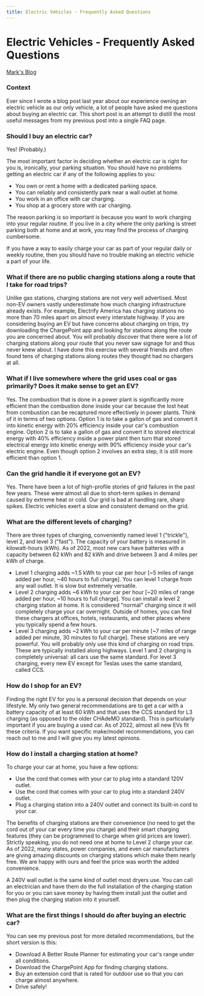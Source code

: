 ```yaml
---
title: Electric Vehicles - Frequently Asked Questions
---
```

# Electric Vehicles - Frequently Asked Questions
[Mark's Blog](index.md)

### Context
Ever since I wrote a blog post last year about our experience owning an electric vehicle as our only vehicle, a lot of people have asked me questions about buying an electric car. This short post is an attempt to distill the most useful messages from my previous post into a single FAQ page.

### Should I buy an electric car?
Yes! (Probably.)

The most important factor in deciding whether an electric car is right for you is, ironically, your parking situation. You should have no problems getting an electric car if any of the following applies to you:
* You own or rent a home with a dedicated parking space. 
* You can reliably and consistently park near a wall outlet at home.
* You work in an office with car charging.
* You shop at a grocery store with car charging.

The reason parking is so important is because you want to work charging into your regular routine. If you live in a city where the only parking is street parking both at home and at work, you may find the process of charging cumbersome.

If you have a way to easily charge your car as part of your regular daily or weekly routine, then you should have no trouble making an electric vehicle a part of your life.

### What if there are no public charging stations along a route that I take for road trips?
Unlike gas stations, charging stations are not very well advertised. Most non-EV owners vastly underestimate how much charging infrastructure already exists. For example, Electrify America has charging stations no more than 70 miles apart on almost every interstate highway. If you are considering buying an EV but have concerns about charging on trips, try downloading the ChargePoint app and looking for stations along the route you are concerned about. You will probably discover that there were a lot of charging stations along your route that you never saw signage for and thus never knew about. I have done this exercise with several friends and often found tens of charging stations along routes they thought had no chargers at all.

### What if I live somewhere where the grid uses coal or gas primarily? Does it make sense to get an EV?
Yes. The combustion that is done in a power plant is significantly more efficient than the combustion done inside your car because the lost heat from combustion can be recaptured more effectively in power plants. Think of it in terms of two options. Option 1 is to take a gallon of gas and convert it into kinetic energy with 20% efficiency inside your car's combustion engine. Option 2 is to take a gallon of gas and convert it to stored electrical energy with 40% efficiency inside a power plant then turn that stored electrical energy into kinetic energy with 90% efficiency inside your car's electric engine. Even though option 2 involves an extra step, it is still more efficient than option 1.

### Can the grid handle it if everyone got an EV?
Yes. There have been a lot of high-profile stories of grid failures in the past few years. These were almost all due to short-term spikes in demand caused by extreme heat or cold. Our grid is bad at handling rare, sharp spikes. Electric vehicles exert a slow and consistent demand on the grid.

### What are the different levels of charging?
There are three types of charging, conveniently named level 1 ("trickle"), level 2, and level 3 ("fast"). The capacity of your battery is measured in kilowatt-hours (kWh). As of 2022, most new cars have batteries with a capacity between 62 kWh and 82 kWh and drive between 3 and 4 miles per kWh of charge.
* Level 1 charging adds ~1.5 kWh to your car per hour [~5 miles of range added per hour, ~40 hours to full charge]. You can level 1 charge from any wall outlet. It is slow but extremely versatile.
* Level 2 charging adds ~6 kWh to your car per hour [~20 miles of range added per hour, ~10 hours to full charge]. You can install a level 2 charging station at home. It is considered "normal" charging since it will completely charge your car overnight. Outside of homes, you can find these chargers at offices, hotels, restaurants, and other places where you typically spend a few hours.
* Level 3 charging adds ~2 kWh to your car per minute [~7 miles of range added per minute, 30 minutes to full charge]. These stations are very powerful. You will probably only use this kind of charging on road trips. These are typically installed along highways.
Level 1 and 2 charging is completely universal: all cars use the same standard. For level 3 charging, every new EV except for Teslas uses the same standard, called CCS.

### How do I shop for an EV?
Finding the right EV for you is a personal decision that depends on your lifestyle. My only two general recommendations are to get a car with a battery capacity of at least 60 kWh and that uses the CCS standard for L3 charging (as opposed to the older CHAdeMO standard). This is particularly important if you are buying a used car. As of 2022, almost all new EVs fit these criteria. If you want specific make/model recommendations, you can reach out to me and I will give you my latest opinions.

### How do I install a charging station at home?
To charge your car at home, you have a few options:
* Use the cord that comes with your car to plug into a standard 120V outlet.
* Use the cord that comes with your car to plug into a standard 240V outlet.
* Plug a charging station into a 240V outlet and connect its built-in cord to your car.

The benefits of charging stations are their convenience (no need to get the cord out of your car every time you charge) and their smart charging features (they can be programmed to charge when grid prices are lower). Strictly speaking, you do not need one at home to Level 2 charge your car. As of 2022, many states, power companies, and even car manufacturers are giving amazing discounts on charging stations which make them nearly free. We are happy with ours and feel the price was worth the added convenience.

A 240V wall outlet is the same kind of outlet most dryers use. You can call an electrician and have them do the full installation of the charging station for you or you can save money by having them install just the outlet and then plug the charging station into it yourself. 

### What are the first things I should do after buying an electric car?
You can see my previous post for more detailed recommendations, but the short version is this:
* Download A Better Route Planner for estimating your car's range under all conditions.
* Download the ChargePoint App for finding charging stations.
* Buy an extension cord that is rated for outdoor use so that you can charge almost anywhere.
* Drive safely!
